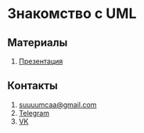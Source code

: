 # Знакомство с UML

## Материалы 

1. [Презентация](https://github.com/PatriotRossii/ducktalks_0/blob/master/uml/UML.pptx)

## Контакты

1. suuuumcaa@gmail.com
2. [Telegram](https://t.me/suuuumcaa)
3. [VK](https://vk.com/id224697209)
